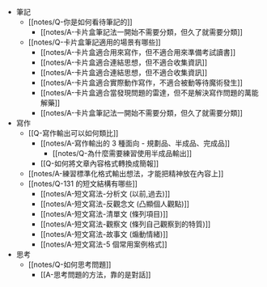 - 筆記
	- [[notes/Q-你是如何看待筆記的]]
		- [[notes/A-卡片盒筆記法一開始不需要分類，但久了就需要分類]]
	- [[notes/Q-卡片盒筆記適用的場景有哪些]]
		- [[notes/A-卡片盒適合用來寫作，但不適合用來準備考試讀書]]
		- [[notes/A-卡片盒適合連結思想，但不適合收集資訊]]
		- [[notes/A-卡片盒適合連結思想，但不適合收集資訊]]
		- [[notes/A-卡片盒適合實際動作寫作，不適合被動等待魔術發生]]
		- [[notes/A-卡片盒適合當發現問題的雷達，但不是解決寫作問題的萬能解藥]]
		- [[notes/A-卡片盒筆記法一開始不需要分類，但久了就需要分類]]
- 寫作
	- [[Q-寫作輸出可以如何類比]]
		- [[notes/A-寫作輸出的 3 種面向 - 規劃品、半成品、完成品]]
			- [[notes/Q-為什麼需要練習使用半成品輸出]]
		- [[Q-如何將文章內容格式轉換成簡報]]
	- [[notes/A-練習標準化格式輸出想法，才能把精神放在內容上]]
	- [[notes/Q-131 的短文結構有哪些]]
		-  [[notes/A-短文寫法-分析文 (以前,過去)]]
		- [[notes/A-短文寫法-反觀念文 (凸顯個人觀點)]]
		- [[notes/A-短文寫法-清單文 (條列項目)]]
		- [[notes/A-短文寫法-觀察文 (條列自己觀察到的特質)]]
		- [[notes/A-短文寫法-故事文 (煽動情緒)]]
		- [[notes/A-短文寫法-5 個常用案例格式]]
- 思考
	- [[notes/Q-如何思考問題]]
		- [[A-思考問題的方法，靠的是對話]]